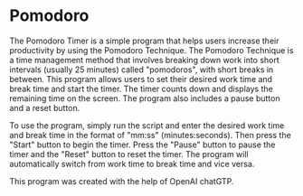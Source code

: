 # Pomodoro
The Pomodoro Timer is a simple program that helps users increase their productivity by using the Pomodoro Technique. The Pomodoro Technique is a time management method that involves breaking down work into short intervals (usually 25 minutes) called "pomodoros", with short breaks in between. This program allows users to set their desired work time and break time and start the timer. The timer counts down and displays the remaining time on the screen. The program also includes a pause button and a reset button.

To use the program, simply run the script and enter the desired work time and break time in the format of "mm:ss" (minutes:seconds). Then press the "Start" button to begin the timer. Press the "Pause" button to pause the timer and the "Reset" button to reset the timer. The program will automatically switch from work time to break time and vice versa.

This program was created with the help of OpenAI chatGTP.
